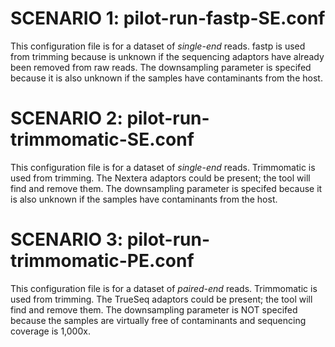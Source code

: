 # SCENARIO 1: pilot-run-fastp-SE.conf

This configuration file is for a dataset of *single-end* reads. 
fastp is used from trimming because is unknown if the sequencing adaptors have already been removed from raw reads.
The downsampling parameter is specifed because it is also unknown if the samples have contaminants from the host.

# SCENARIO 2: pilot-run-trimmomatic-SE.conf

This configuration file is for a dataset of *single-end* reads. 
Trimmomatic is used from trimming. The Nextera adaptors could be present; the tool will find and remove them.
The downsampling parameter is specifed because it is also unknown if the samples have contaminants from the host.

# SCENARIO 3: pilot-run-trimmomatic-PE.conf

This configuration file is for a dataset of *paired-end* reads. 
Trimmomatic is used from trimming. The TrueSeq adaptors could be present; the tool will find and remove them.
The downsampling parameter is NOT specifed because the samples are virtually free of contaminants and sequencing coverage is 1,000x.
